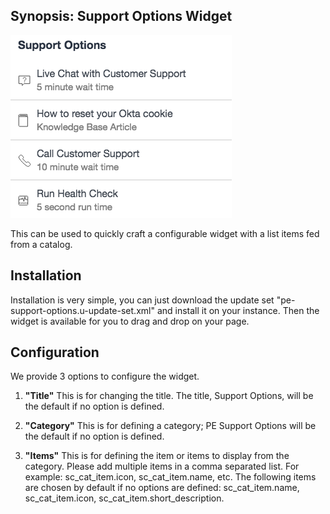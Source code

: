 ## Synopsis: Support Options Widget

![](../images/pe-support-options-1.png)

This can be used to quickly craft a configurable widget with a list items fed from a catalog.

## Installation

Installation is very simple, you can just download the update set "pe-support-options.u-update-set.xml" and install it on your instance. Then the widget is available for you to drag and drop on your page.

## Configuration

We provide 3 options to configure the widget.

1. **"Title"** This is for changing the title. The title, Support Options, will be the default if no option is defined.

1. **"Category"** This is for defining a category; PE Support Options will be the default if no option is defined.

1. **"Items"** This is for defining the item or items to display from the category. Please add multiple items in a comma separated list. For example: sc_cat_item.icon, sc_cat_item.name, etc. The following items are chosen by default if no options are defined: sc_cat_item.name, sc_cat_item.icon, sc_cat_item.short_description.